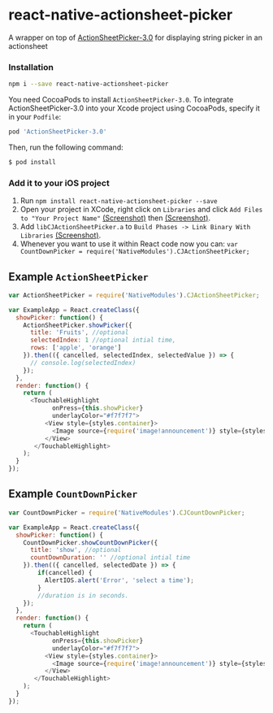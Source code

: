 # react-native-actionsheet-picker

A wrapper on top of [ActionSheetPicker-3.0](https://github.com/skywinder/ActionSheetPicker-3.0) for displaying string picker in an actionsheet

### Installation

```bash
npm i --save react-native-actionsheet-picker
```

You need CocoaPods to install `ActionSheetPicker-3.0`.
To integrate ActionSheetPicker-3.0 into your Xcode project using CocoaPods, specify it in your `Podfile`:

```ruby
pod 'ActionSheetPicker-3.0'
```

Then, run the following command:

```bash
$ pod install
```


### Add it to your iOS project

1. Run `npm install react-native-actionsheet-picker --save`
2. Open your project in XCode, right click on `Libraries` and click `Add
   Files to "Your Project Name"` [(Screenshot)](http://url.brentvatne.ca/jQp8) then [(Screenshot)](http://url.brentvatne.ca/1gqUD).
3. Add `libCJActionSheetPicker.a` to `Build Phases -> Link Binary With Libraries`
   [(Screenshot)](http://url.brentvatne.ca/17Xfe).
4. Whenever you want to use it within React code now you can: `var CountDownPicker = require('NativeModules').CJActionSheetPicker;`


## Example `ActionSheetPicker`
```javascript
var ActionSheetPicker = require('NativeModules').CJActionSheetPicker;

var ExampleApp = React.createClass({
  showPicker: function() {
    ActionSheetPicker.showPicker({
      title: 'Fruits', //optional
      selectedIndex: 1 //optional intial time,
      rows: ['apple', 'orange']
    }).then(({ cancelled, selectedIndex, selectedValue }) => {
      // console.log(selectedIndex)
    });
  },  
  render: function() {
    return (
      <TouchableHighlight
            onPress={this.showPicker}
            underlayColor="#f7f7f7">
	      <View style={styles.container}>
	        <Image source={require('image!announcement')} style={styles.image} />
	      </View>
	   </TouchableHighlight>
    );
  }
});
```


## Example `CountDownPicker`
```javascript
var CountDownPicker = require('NativeModules').CJCountDownPicker;

var ExampleApp = React.createClass({
  showPicker: function() {
    CountDownPicker.showCountDownPicker({
      title: 'show', //optional
      countDownDuration: '' //optional intial time
    }).then(({ cancelled, selectedDate }) => {
        if(cancelled) {
          AlertIOS.alert('Error', 'select a time');
        }
        //duration is in seconds.
    });
  },  
  render: function() {
    return (
      <TouchableHighlight
            onPress={this.showPicker}
            underlayColor="#f7f7f7">
	      <View style={styles.container}>
	        <Image source={require('image!announcement')} style={styles.image} />
	      </View>
	   </TouchableHighlight>
    );
  }
});
```
